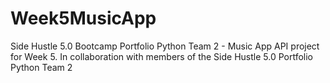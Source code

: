 # Week5MusicApp
Side Hustle 5.0 Bootcamp Portfolio Python Team 2 - Music App API project for Week 5. In collaboration with members of the Side Hustle 5.0 Portfolio Python Team 2
